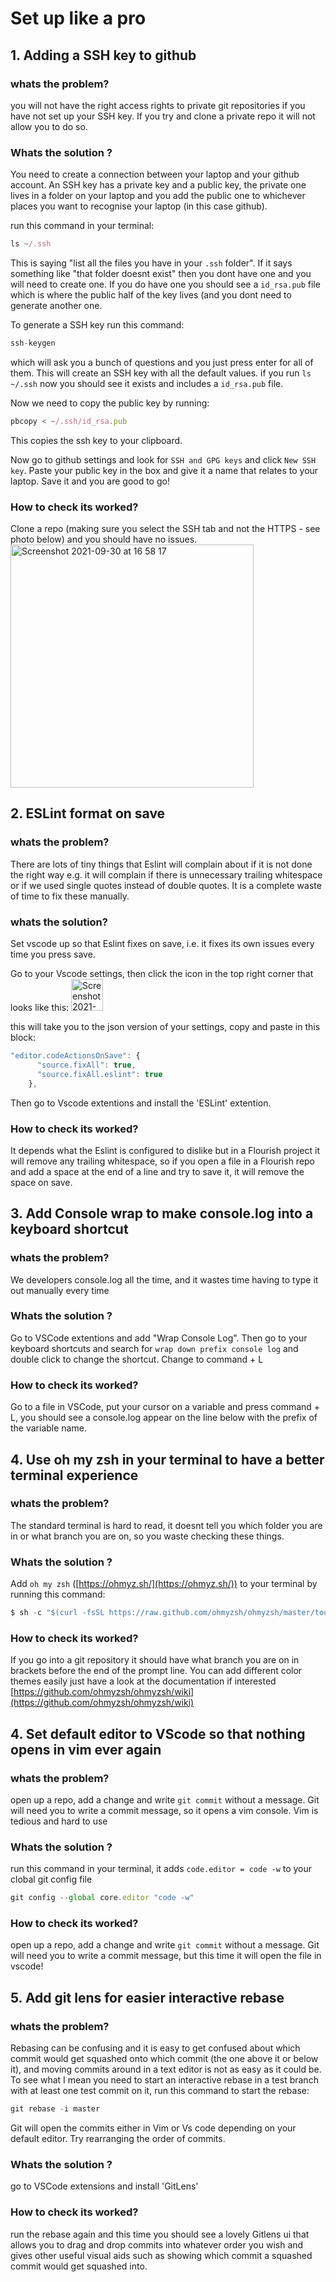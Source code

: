 # Set up like a pro

## 1. Adding a SSH key to github

### whats the problem?

you will not have the right access rights to private git repositories if you have not set up your SSH key. If you try and clone a private repo it will not allow you to do so.

### Whats the solution ?

You need to create a connection between your laptop and your github account. An SSH key has a private key and a public key, the private one lives in a folder on your laptop and you add the public one to whichever places you want to recognise your laptop (in this case github). 

run this command in your terminal: 

```jsx
ls ~/.ssh
```

This is saying "list all the files you have in your `.ssh` folder". If it says something like "that folder doesnt exist" then you dont have one and you will need to create one. If you do have one you should see a `id_rsa.pub` file which is where the public half of the key lives (and you dont need to generate another one. 

To generate a SSH key run this command:

```jsx
ssh-keygen
```

which will ask you a bunch of questions and you just press enter for all of them. This will create an SSH key with all the default values. if you run `ls ~/.ssh` now you should see it exists and includes a `id_rsa.pub` file. 

Now we need to copy the public key by running: 

```jsx
pbcopy < ~/.ssh/id_rsa.pub
```


This copies the ssh key to your clipboard. 

Now go to github settings and look for `SSH and GPG keys` and click `New SSH key`. Paste your public key in the box and give it a name that relates to your laptop. Save it and you are good to go!

### How to check its worked?

Clone a repo (making sure you select the SSH tab and not the HTTPS - see photo below) and you should have no issues.
<img width="389" alt="Screenshot 2021-09-30 at 16 58 17" src="https://user-images.githubusercontent.com/32163243/135479954-1df2c0f5-d189-4439-9c80-532e971ede62.png">

## 2. ESLint format on save

### whats the problem?

There are lots of tiny things that Eslint will complain about if it is not done the right way e.g. it will complain if there is unnecessary trailing whitespace or if we used single quotes instead of double quotes. It is a complete waste of time to fix these manually. 

### whats the solution?

Set vscode up so that Eslint fixes on save, i.e. it fixes its own issues every time you press save. 

Go to your Vscode settings, then click the icon in the top right corner that looks like this: <img width="51" alt="Screenshot 2021-09-30 at 16 56 07" src="https://user-images.githubusercontent.com/32163243/135479605-931f48e2-d742-455d-b2e7-bb5cac1b331e.png">

this will take you to the json version of your settings, copy and paste in this block: 

```jsx
"editor.codeActionsOnSave": {
      "source.fixAll": true,
      "source.fixAll.eslint": true
    },
```
Then go to Vscode extentions and install the 'ESLint' extention.

### How to check its worked?

It depends what the Eslint is configured to dislike but in a Flourish project it will remove any trailing whitespace, so if you open a file in a Flourish repo and add a space at the end of a line and try to save it, it will remove the space on save.

## 3. Add Console wrap to make console.log into a keyboard shortcut

### whats the problem?

We developers console.log all the time, and it wastes time having to type it out manually every time

### Whats the solution ?

Go to VSCode extentions and add "Wrap Console Log". Then go to your keyboard shortcuts and search for `wrap down prefix console log` and double click to change the shortcut. Change to command + L 

### How to check its worked?

Go to a file in VSCode, put your cursor on a variable and press command + L, you should see a console.log appear on the line below with the prefix of the variable name.

## 4. Use oh my zsh in your terminal to have a better terminal experience

### whats the problem?

The standard terminal is hard to read, it doesnt tell you which folder you are in or what branch you are on, so you waste checking these things.

### Whats the solution ?

Add `oh my zsh` ([https://ohmyz.sh/](https://ohmyz.sh/)) to your terminal by running this command:


```jsx
$ sh -c "$(curl -fsSL https://raw.github.com/ohmyzsh/ohmyzsh/master/tools/install.sh)" = code -w
```

### How to check its worked?

If you go into a git repository it should have what branch you are on in brackets before the end of the prompt line. You can add different color themes easily just have a look at the documentation if interested [https://github.com/ohmyzsh/ohmyzsh/wiki](https://github.com/ohmyzsh/ohmyzsh/wiki)

## 4. Set default editor to VScode so that nothing opens in vim ever again

### whats the problem?

open up a repo, add a change and write `git commit` without a message. Git will need you to write a commit message, so it opens a vim console. Vim is tedious and hard to use

### Whats the solution ?

run this command in your terminal, it adds `code.editor = code -w` to your clobal git config file

```jsx
git config --global core.editor "code -w"
```

### How to check its worked?

open up a repo, add a change and write `git commit` without a message. Git will need you to write a commit message, but this time it will open the file in vscode!

## 5. Add git lens for easier interactive rebase

### whats the problem?

Rebasing can be confusing and it is easy to get confused about which commit would get squashed onto which commit (the one above it or below it), and moving commits around in a text editor is not as easy as it could be. To see what I mean you need to start an interactive rebase in a test branch with at least one test commit on it, run this command to start the rebase:

```jsx
git rebase -i master
```

Git will open the commits either in Vim or Vs code depending on your default editor. Try rearranging the order of commits.

### Whats the solution ?

go to VSCode extensions and install 'GitLens'

### How to check its worked?

run the rebase again and this time you should see a lovely Gitlens ui that allows you to drag and drop commits into whatever order you wish and gives other useful visual aids such as showing which commit a squashed commit would get squashed into.
